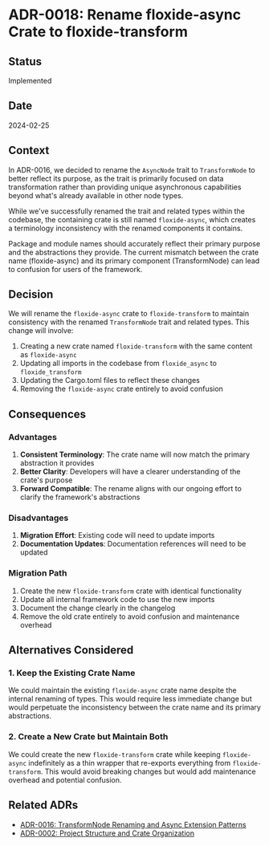# ADR-0018: Rename floxide-async Crate to floxide-transform

## Status

Implemented

## Date

2024-02-25

## Context

In ADR-0016, we decided to rename the `AsyncNode` trait to `TransformNode` to better reflect its purpose, as the trait is primarily focused on data transformation rather than providing unique asynchronous capabilities beyond what's already available in other node types.

While we've successfully renamed the trait and related types within the codebase, the containing crate is still named `floxide-async`, which creates a terminology inconsistency with the renamed components it contains.

Package and module names should accurately reflect their primary purpose and the abstractions they provide. The current mismatch between the crate name (floxide-async) and its primary component (TransformNode) can lead to confusion for users of the framework.

## Decision

We will rename the `floxide-async` crate to `floxide-transform` to maintain consistency with the renamed `TransformNode` trait and related types. This change will involve:

1. Creating a new crate named `floxide-transform` with the same content as `floxide-async`
2. Updating all imports in the codebase from `floxide_async` to `floxide_transform`
3. Updating the Cargo.toml files to reflect these changes
4. Removing the `floxide-async` crate entirely to avoid confusion

## Consequences

### Advantages

1. **Consistent Terminology**: The crate name will now match the primary abstraction it provides
2. **Better Clarity**: Developers will have a clearer understanding of the crate's purpose
3. **Forward Compatible**: The rename aligns with our ongoing effort to clarify the framework's abstractions

### Disadvantages

1. **Migration Effort**: Existing code will need to update imports
2. **Documentation Updates**: Documentation references will need to be updated

### Migration Path

1. Create the new `floxide-transform` crate with identical functionality
2. Update all internal framework code to use the new imports
3. Document the change clearly in the changelog
4. Remove the old crate entirely to avoid confusion and maintenance overhead

## Alternatives Considered

### 1. Keep the Existing Crate Name

We could maintain the existing `floxide-async` crate name despite the internal renaming of types. This would require less immediate change but would perpetuate the inconsistency between the crate name and its primary abstractions.

### 2. Create a New Crate but Maintain Both

We could create the new `floxide-transform` crate while keeping `floxide-async` indefinitely as a thin wrapper that re-exports everything from `floxide-transform`. This would avoid breaking changes but would add maintenance overhead and potential confusion.

## Related ADRs

- [ADR-0016: TransformNode Renaming and Async Extension Patterns](0016-transform-node-and-async-extensions.md)
- [ADR-0002: Project Structure and Crate Organization](0002-project-structure-and-crate-organization.md)
